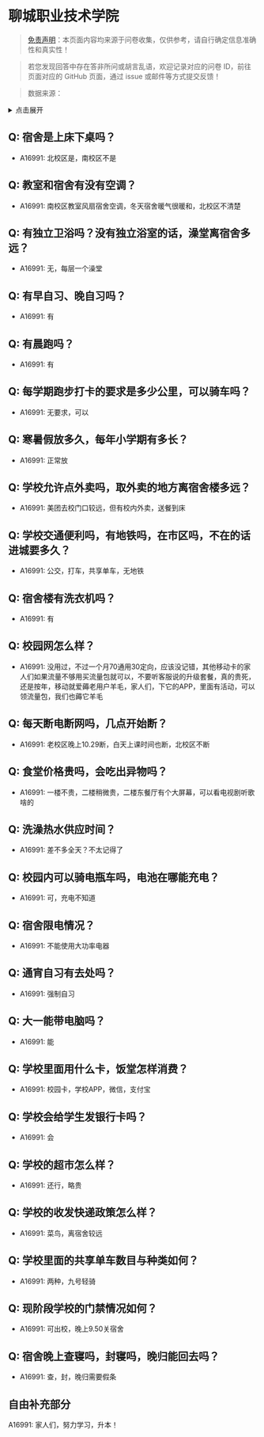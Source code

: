 # 聊城职业技术学院

> [免责声明](https://colleges.chat/#_3)：本页面内容均来源于问卷收集，仅供参考，请自行确定信息准确性和真实性！

> 若您发现回答中存在答非所问或胡言乱语，欢迎记录对应的问卷 ID，前往页面对应的 GitHub 页面，通过 issue 或邮件等方式提交反馈！

> 数据来源：

<details><summary>点击展开</summary>
<ul>
<li>A16991: 匿名 (2023 年 03 月)</li>
</ul>
</details>

## Q: 宿舍是上床下桌吗？

- A16991: 北校区是，南校区不是

## Q: 教室和宿舍有没有空调？

- A16991: 南校区教室风扇宿舍空调，冬天宿舍暖气很暖和，北校区不清楚

## Q: 有独立卫浴吗？没有独立浴室的话，澡堂离宿舍多远？

- A16991: 无，每层一个澡堂

## Q: 有早自习、晚自习吗？

- A16991: 有

## Q: 有晨跑吗？

- A16991: 有

## Q: 每学期跑步打卡的要求是多少公里，可以骑车吗？

- A16991: 无要求，可以

## Q: 寒暑假放多久，每年小学期有多长？

- A16991: 正常放

## Q: 学校允许点外卖吗，取外卖的地方离宿舍楼多远？

- A16991: 美团去校门口较远，但有校内外卖，送餐到床

## Q: 学校交通便利吗，有地铁吗，在市区吗，不在的话进城要多久？

- A16991: 公交，打车，共享单车，无地铁

## Q: 宿舍楼有洗衣机吗？

- A16991: 有

## Q: 校园网怎么样？

- A16991: 没用过，不过一个月70通用30定向，应该没记错，其他移动卡的家人们如果流量不够用买流量包就可以，不要听客服说的升级套餐，真的贵死，还是按年，移动就爱薅老用户羊毛，家人们，下它的APP，里面有活动，可以领流量包，我们也薅它羊毛

## Q: 每天断电断网吗，几点开始断？

- A16991: 老校区晚上10.29断，白天上课时间也断，北校区不断

## Q: 食堂价格贵吗，会吃出异物吗？

- A16991: 一楼不贵，二楼稍微贵，二楼东餐厅有个大屏幕，可以看电视剧听歌啥的

## Q: 洗澡热水供应时间？

- A16991: 差不多全天？不太记得了

## Q: 校园内可以骑电瓶车吗，电池在哪能充电？

- A16991: 可，充电不知道

## Q: 宿舍限电情况？

- A16991: 不能使用大功率电器

## Q: 通宵自习有去处吗？

- A16991: 强制自习

## Q: 大一能带电脑吗？

- A16991: 能

## Q: 学校里面用什么卡，饭堂怎样消费？

- A16991: 校园卡，学校APP，微信，支付宝

## Q: 学校会给学生发银行卡吗？

- A16991: 会

## Q: 学校的超市怎么样？

- A16991: 还行，略贵

## Q: 学校的收发快递政策怎么样？

- A16991: 菜鸟，离宿舍较远

## Q: 学校里面的共享单车数目与种类如何？

- A16991: 两种，九号轻骑

## Q: 现阶段学校的门禁情况如何？

- A16991: 可出校，晚上9.50关宿舍

## Q: 宿舍晚上查寝吗，封寝吗，晚归能回去吗？

- A16991: 查，封，晚归需要假条

## 自由补充部分

A16991: 家人们，努力学习，升本！